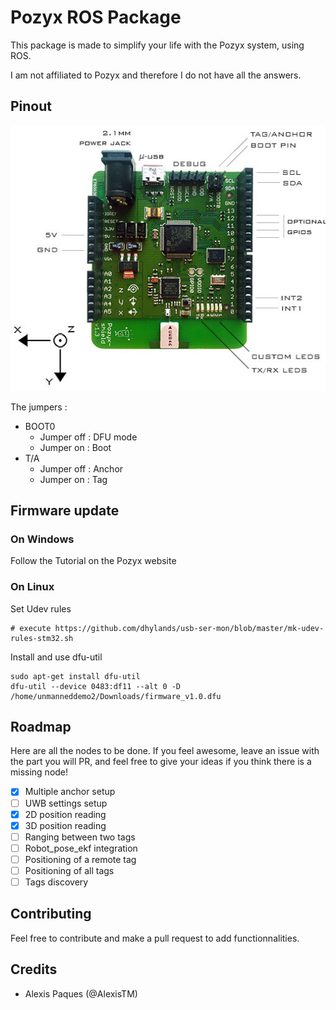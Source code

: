 Pozyx ROS Package
====================

This package is made to simplify your life with the Pozyx system, using ROS. 

I am not affiliated to Pozyx and therefore I do not have all the answers.

Pinout
---------

![Pinout for the tags](images/pozyx_pins.jpg)

The jumpers : 

* BOOT0
	* Jumper off : DFU mode
	* Jumper on : Boot
* T/A
	* Jumper off : Anchor
	* Jumper on : Tag

Firmware update
---------

### On Windows

Follow the Tutorial on the Pozyx website

### On Linux

Set Udev rules

```
# execute https://github.com/dhylands/usb-ser-mon/blob/master/mk-udev-rules-stm32.sh
```

Install and use dfu-util

```
sudo apt-get install dfu-util
dfu-util --device 0483:df11 --alt 0 -D /home/unmanneddemo2/Downloads/firmware_v1.0.dfu
```

Roadmap 
--------

Here are all the nodes to be done. If you feel awesome, leave an issue with the part you will PR, and feel free to give your ideas if you think there is a missing node!

* [x] Multiple anchor setup
* [ ] UWB settings setup
* [x] 2D position reading
* [x] 3D position reading
* [ ] Ranging between two tags
* [ ] Robot_pose_ekf integration
* [ ] Positioning of a remote tag
* [ ] Positioning of all tags
* [ ] Tags discovery
 
Contributing
--------

Feel free to contribute and make a pull request to add functionnalities.

Credits
--------

* Alexis Paques (@AlexisTM)

